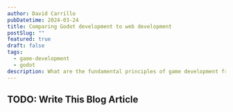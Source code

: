 ```yaml
---
author: David Carrillo
pubDatetime: 2024-03-24
title: Comparing Godot development to web development
postSlug: ""
featured: true
draft: false
tags:
  - game-development
  - godot
description: What are the fundamental principles of game development from the perspective from a web developer?
---
```


## TODO: Write This Blog Article

